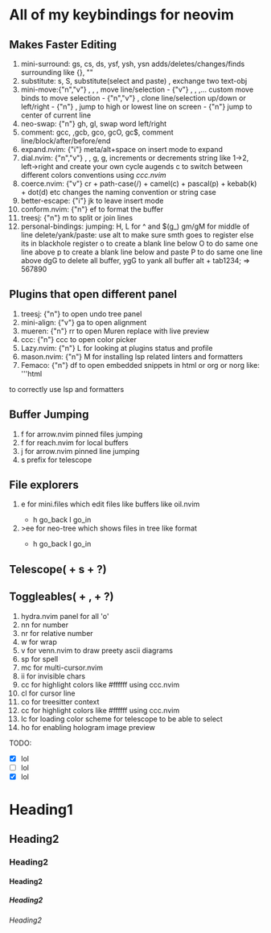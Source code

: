 All of my keybindings for neovim
================================

Makes Faster Editing
--------------------
1. mini-surround: gs, cs, ds, ysf, ysh, ysn adds/deletes/changes/finds surrounding like {}, ""
2. substitute: s, S, substitute(select and paste)
               <A-s>, exchange two text-obj
3. mini-move:{"n","v"}    <A-h>, <A-j>, <A-k>, <A-l> move line/selection
          -  {"v"}        <A-w>, <A-e>, <A-b>,...    custom move binds to move selection
          -  {"n","v"}          <A-J>, <A-K>  clone line/selection up/down or left/right
          -  {"n"}              <A-H>, <A-L>  jump to high or lowest line on screen
          -  {"n"}              <A-M>         jump to center of current line
4. neo-swap: {"n"} gh, gl,                   swap word left/right
5. comment:     gcc, ,gcb, gco, gcO, gc$,  comment line/block/after/before/end
6. expand.nvim: {"i"} <A-space> meta/alt+space on insert mode to expand
7. dial.nvim: {"n","v"} <C-a>, <C-x>, g<C-a>, g<C-x>, increments or decrements string like 1->2, left->right and create your own cycle augends
        <space>c<C-a> to switch between different colors conventions using *ccc.nvim*
8. coerce.nvim: {"v"} cr + path-case(/) + camel(c) + pascal(p) + kebab(k) + dot(d) etc
                changes the naming convention or string case 
9. better-escape: {"i"} jk to leave insert mode 
10. conform.nvim: {"n"} <space>ef to format the buffer
11. treesj: {"n"} <space>m to split or join lines
12. personal-bindings: 
    jumping: H, L for ^ and $(g_) gm/gM for middle of line
    delete/yank/paste: use alt to make sure smth goes to register else its in blackhole register
    <leader>o to create a blank line below
    <leader>O to do same one line above
    <leader>p to create a blank line below and paste 
    <leader>P to do same one line above
    dgG to delete all buffer, ygG to yank all buffer
    alt + tab1234; => 567890

Plugins that open different panel
---------------------------------
1. treesj: {"n"} <A-u> to open undo tree panel
2. mini-align: {"v"} ga to open alignment
3. mueren: {"n"} <leader>rr to open Muren replace with live preview
4. ccc: {"n"} <leader>ccc to open color picker 
5. Lazy.nvim: {"n"} <leader>L for looking at plugins status and profile
6. mason.nvim: {"n"} <leader>M for installing lsp related linters and formatters
7. Femaco: {"n"} <leader>df to open embedded snippets in html or org or norg like:
'''html
<html>
</html>
to correctly use lsp and formatters

Buffer Jumping
--------------
1. <leader>f for arrow.nvim pinned files jumping
2. <leader><leader>f for reach.nvim for local buffers
3. <leader>j for arrow.nvim pinned line jumping
4. <leader>s prefix for telescope

File explorers
--------------
1. <leader><leader>e for mini.files which edit files like buffers like oil.nvim
    - <leader>h go_back <leader>l go_in 
2. <leader>>ee for neo-tree which shows files in tree like format
    - <leader>h go_back <leader>l go_in 

Telescope(<leader> + s + ?)
---------------------------


Toggleables(<leader> + , + ?)
-----------------------------
1. hydra.nvim panel for all 'o'
2. nn for number 
3. nr for relative number
4. w for wrap
5. v for venn.nvim to draw preety ascii diagrams
6. sp for spell
7. mc for multi-cursor.nvim
9. ii for invisible chars
10. cc for highlight colors like #ffffff using ccc.nvim
11. cl for cursor line
12. co for treesitter context
13. cc for highlight colors like #ffffff using ccc.nvim
14. lc for loading color scheme for telescope to be able to select
15. ho for enabling hologram image preview

TODO: 
- [x] lol
- [ ] lol
- [x] lol

# Heading1
## Heading2
### Heading2
#### Heading2
##### Heading2
###### Heading2
